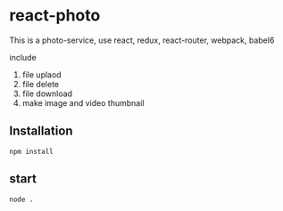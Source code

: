 # react-photo

This is a photo-service, use react, redux, react-router, webpack, babel6


include


1. file uplaod
2. file delete
3. file download
4. make image and video thumbnail

## Installation

```
npm install
```

## start

```
node .
```
